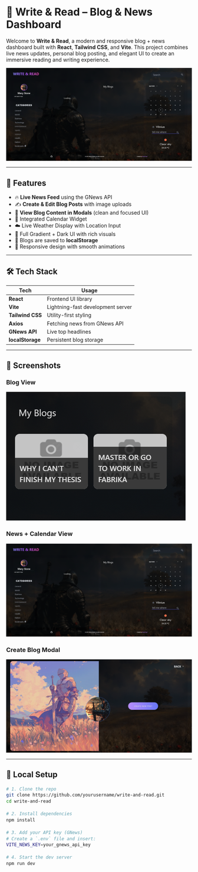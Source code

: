 # 📰 Write & Read – Blog & News Dashboard

Welcome to **Write & Read**, a modern and responsive blog + news dashboard built with **React**, **Tailwind CSS**, and **Vite**. This project combines live news updates, personal blog posting, and elegant UI to create an immersive reading and writing experience.

![Dashboard Preview](./public/screenshots/overall.png)

---

## 🚀 Features

- 🔥 **Live News Feed** using the GNews API
- ✍️ **Create & Edit Blog Posts** with image uploads
- 🧾 **View Blog Content in Modals** (clean and focused UI)
- 📅 Integrated Calendar Widget
- ☁️ Live Weather Display with Location Input
- 🌙 Full Gradient + Dark UI with rich visuals
- 💾 Blogs are saved to **localStorage**
- 🎯 Responsive design with smooth animations

---

## 🛠 Tech Stack

| Tech             | Usage                             |
| ---------------- | --------------------------------- |
| **React**        | Frontend UI library               |
| **Vite**         | Lightning-fast development server |
| **Tailwind CSS** | Utility-first styling             |
| **Axios**        | Fetching news from GNews API      |
| **GNews API**    | Live top headlines                |
| **localStorage** | Persistent blog storage           |

---

## 📸 Screenshots

### Blog View

![Blog Cards](./public/screenshots/image.png)

### News + Calendar View

![News Layout](./public/screenshots/overall.png)

### Create Blog Modal

![Modal](./public/screenshots/create-blog-modal.png)

---

## 🧪 Local Setup

```bash
# 1. Clone the repo
git clone https://github.com/yourusername/write-and-read.git
cd write-and-read

# 2. Install dependencies
npm install

# 3. Add your API key (GNews)
# Create a `.env` file and insert:
VITE_NEWS_KEY=your_gnews_api_key

# 4. Start the dev server
npm run dev
```
